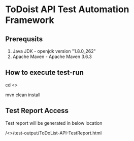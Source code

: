 # ToDoist API Test Automation Framework

## Prerequsits
1. Java JDK - openjdk version "1.8.0_262"
2. Apache Maven - Apache Maven 3.6.3

## How to execute test-run

cd <<project-dir>>
  
mvn clean install

## Test Report Access

Test report will be generated in below location
  
/<<project-dir>>/test-output/ToDoList-API-TestReport.html
